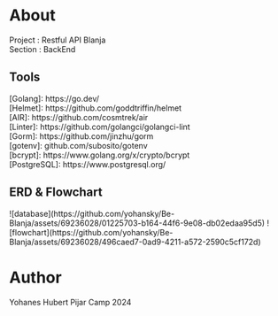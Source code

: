 <h1>About</h1>
Project : Restful API Blanja <br>
Section : BackEnd <br>
<h2>Tools</h2>
<div>
[Golang]: https://go.dev/ <br>
[Helmet]: https://github.com/goddtriffin/helmet <br>
[AIR]: https://github.com/cosmtrek/air <br>
[Linter]: https://github.com/golangci/golangci-lint <br>
[Gorm]: https://github.com/jinzhu/gorm <br>
[gotenv]: github.com/subosito/gotenv <br>
[bcrypt]: https://www.golang.org/x/crypto/bcrypt <br>
[PostgreSQL]: https://www.postgresql.org/ <br>
</div>
<h2>ERD & Flowchart</h2>
![database](https://github.com/yohansky/Be-Blanja/assets/69236028/01225703-b164-44f6-9e08-db02edaa95d5)
![flowchart](https://github.com/yohansky/Be-Blanja/assets/69236028/496caed7-0ad9-4211-a572-2590c5cf172d)

<h1>Author</h1>
Yohanes Hubert
Pijar Camp 2024

